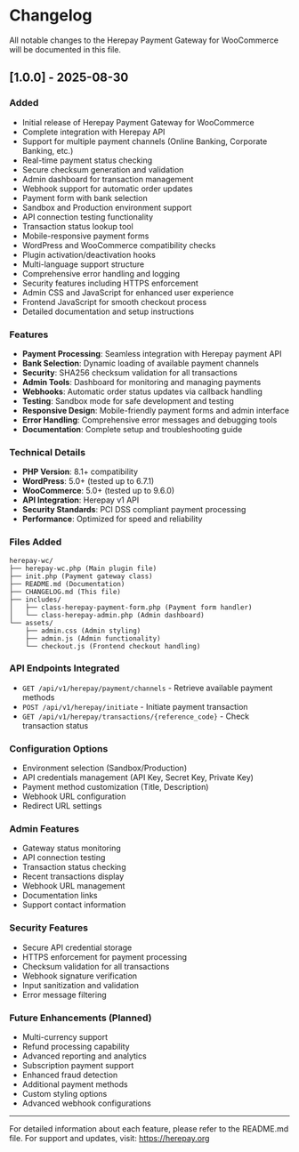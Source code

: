 # Changelog

All notable changes to the Herepay Payment Gateway for WooCommerce will be documented in this file.

## [1.0.0] - 2025-08-30

### Added
- Initial release of Herepay Payment Gateway for WooCommerce
- Complete integration with Herepay API
- Support for multiple payment channels (Online Banking, Corporate Banking, etc.)
- Real-time payment status checking
- Secure checksum generation and validation
- Admin dashboard for transaction management
- Webhook support for automatic order updates
- Payment form with bank selection
- Sandbox and Production environment support
- API connection testing functionality
- Transaction status lookup tool
- Mobile-responsive payment forms
- WordPress and WooCommerce compatibility checks
- Plugin activation/deactivation hooks
- Multi-language support structure
- Comprehensive error handling and logging
- Security features including HTTPS enforcement
- Admin CSS and JavaScript for enhanced user experience
- Frontend JavaScript for smooth checkout process
- Detailed documentation and setup instructions

### Features
- **Payment Processing**: Seamless integration with Herepay payment API
- **Bank Selection**: Dynamic loading of available payment channels
- **Security**: SHA256 checksum validation for all transactions
- **Admin Tools**: Dashboard for monitoring and managing payments
- **Webhooks**: Automatic order status updates via callback handling
- **Testing**: Sandbox mode for safe development and testing
- **Responsive Design**: Mobile-friendly payment forms and admin interface
- **Error Handling**: Comprehensive error messages and debugging tools
- **Documentation**: Complete setup and troubleshooting guide

### Technical Details
- **PHP Version**: 8.1+ compatibility
- **WordPress**: 5.0+ (tested up to 6.7.1)
- **WooCommerce**: 5.0+ (tested up to 9.6.0)
- **API Integration**: Herepay v1 API
- **Security Standards**: PCI DSS compliant payment processing
- **Performance**: Optimized for speed and reliability

### Files Added
```
herepay-wc/
├── herepay-wc.php (Main plugin file)
├── init.php (Payment gateway class)
├── README.md (Documentation)
├── CHANGELOG.md (This file)
├── includes/
│   ├── class-herepay-payment-form.php (Payment form handler)
│   └── class-herepay-admin.php (Admin dashboard)
└── assets/
    ├── admin.css (Admin styling)
    ├── admin.js (Admin functionality)
    └── checkout.js (Frontend checkout handling)
```

### API Endpoints Integrated
- `GET /api/v1/herepay/payment/channels` - Retrieve available payment methods
- `POST /api/v1/herepay/initiate` - Initiate payment transaction
- `GET /api/v1/herepay/transactions/{reference_code}` - Check transaction status

### Configuration Options
- Environment selection (Sandbox/Production)
- API credentials management (API Key, Secret Key, Private Key)
- Payment method customization (Title, Description)
- Webhook URL configuration
- Redirect URL settings

### Admin Features
- Gateway status monitoring
- API connection testing
- Transaction status checking
- Recent transactions display
- Webhook URL management
- Documentation links
- Support contact information

### Security Features
- Secure API credential storage
- HTTPS enforcement for payment processing
- Checksum validation for all transactions
- Webhook signature verification
- Input sanitization and validation
- Error message filtering

### Future Enhancements (Planned)
- Multi-currency support
- Refund processing capability
- Advanced reporting and analytics
- Subscription payment support
- Enhanced fraud detection
- Additional payment methods
- Custom styling options
- Advanced webhook configurations

---

For detailed information about each feature, please refer to the README.md file.
For support and updates, visit: https://herepay.org
